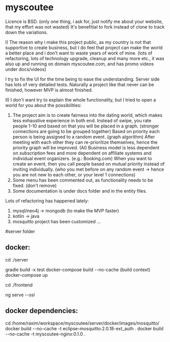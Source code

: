 # myscoutee

Licence is BSD. (only one thing, i ask for, just notify me about your website, that my effort was not wasted)
It's benefitial to fork instead of clone to track down the variations.

I) The reason why i make this project public, as my country is not that supportive to create business,
but I do feel that project can make the world a better place and i don't want to waste years of work of mine.
(lots of refactoring, lots of technology upgrade, cleanup and many more etc., it was also up and running on domain myscoutee.com, and has promo videos under docs/videos)

I try to fix the UI for the time being to ease the understanding. Server side has lots of very detailed tests.
Naturally a project like that never can be finished, however MVP is almost finished.

II) I don't want try to explain the whole functionality, but I tried to open a world for you about the possibilities:

1) The project aim is to create fairness into the dating world, which makes less exhaustive experience in both end.
   Instead of swipe, you rate people 1-10 and based on that you will be placed in a graph.
   (stronger connections are going to be grouped together)
   Based on priority each person is being assigned to a random event. (graph algorithm)
   After meeting with each other they can re-prioritize themselves, hence the priority graph will be improved. (AI)
   Business model is less dependent on subscription fees and more dependent on affiliate systems and individual event organizers. (e.g.: Booking.com)
   When you want to create an event, then you call people based on mutual priority instead of inviting individually. (who you met before on any random event -> hence you are not new to each other, or your level 1 connections)
2) Some menu has been commented out, as functionality needs to be fixed. (don't remove)
3) Some documentation is under docs folder and in the entity files.

Lots of refactoring has happened lately:
1) mysql/neo4j -> mongodb (to make the MVP faster)
2) kotlin -> java
3) mosquitto project has been customized
...

#server folder

docker:
-------
cd ./server

gradle build -x test
docker-compose build --no-cache (build context)
docker-compose up

cd ./frontend

ng serve --ssl

docker dependencies:
--------------------

cd /home/raxim/workspace/myscoutee/server/docker/images/mosquitto/
docker build --no-cache -t eclipse-mosquitto:2.0.18-ext_auth .
docker build --no-cache -t myscoutee-nginx:0.1.0 .